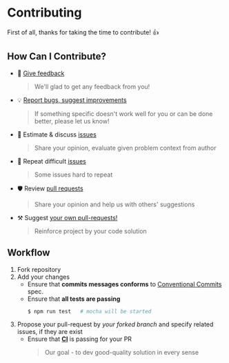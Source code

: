 # Contributing

First of all, thanks for taking the time to contribute! :+1:

## How Can I Contribute?

[issues]: https://github.com/feature-driven/eslint-config/issues
[issues-new]: https://github.com/feature-driven/eslint-config/issues/new
[pr]: https://github.com/feature-driven/eslint-config/pulls
[pr-new]: https://github.com/feature-driven/eslint-config/compare
[disc]: https://github.com/feature-driven/eslint-config/discussions/7

<!-- If weel be needed 👁️ :D -->

- 📢 [Give feedback][disc]
   > We'll glad to get any feedback from you!
- 💡 [Report bugs, suggest improvements][issues-new]
   > If something specific doesn't work well for you or can be done better, please let us know! 
- 💬 Estimate & discuss [issues][issues] 
   > Share your opinion, evaluate given problem context from author
- 🔩 Repeat difficult [issues][issues]
   > Some issues hard to repeat
- 🛡️ Review [pull requests][pr]
   > Share your opinion and help us with others' suggestions
- ⚒️ Suggest [your own pull-requests!][pr-new]
   > Reinforce project by your code solution

## Workflow
1. Fork repository
2. Add your changes
    - Ensure that **commits messages conforms** to [Conventional Commits](https://www.conventionalcommits.org) spec.
    - Ensure that **all tests are passing**
      ```sh
      $ npm run test   # mocha will be started
      ```
3. Propose your pull-request by *your forked branch* and specify related issues, if they are exist
    - Ensure that **[CI](https://github.com/feature-driven/eslint-config/actions)** is passing for your PR
      > Our goal - to dev good-quality solution in every sense
